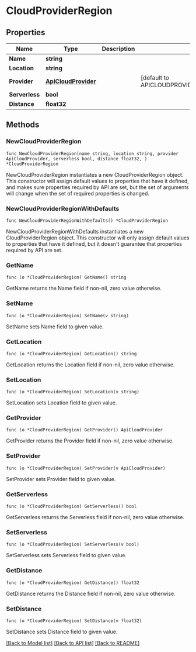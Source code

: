 # CloudProviderRegion

## Properties

Name | Type | Description | Notes
------------ | ------------- | ------------- | -------------
**Name** | **string** |  | 
**Location** | **string** |  | 
**Provider** | [**ApiCloudProvider**](ApiCloudProvider.md) |  | [default to APICLOUDPROVIDER_CLOUD_PROVIDER_UNSPECIFIED]
**Serverless** | **bool** |  | 
**Distance** | **float32** |  | 

## Methods

### NewCloudProviderRegion

`func NewCloudProviderRegion(name string, location string, provider ApiCloudProvider, serverless bool, distance float32, ) *CloudProviderRegion`

NewCloudProviderRegion instantiates a new CloudProviderRegion object.
This constructor will assign default values to properties that have it defined,
and makes sure properties required by API are set, but the set of arguments
will change when the set of required properties is changed.

### NewCloudProviderRegionWithDefaults

`func NewCloudProviderRegionWithDefaults() *CloudProviderRegion`

NewCloudProviderRegionWithDefaults instantiates a new CloudProviderRegion object.
This constructor will only assign default values to properties that have it defined,
but it doesn't guarantee that properties required by API are set.

### GetName

`func (o *CloudProviderRegion) GetName() string`

GetName returns the Name field if non-nil, zero value otherwise.

### SetName

`func (o *CloudProviderRegion) SetName(v string)`

SetName sets Name field to given value.

### GetLocation

`func (o *CloudProviderRegion) GetLocation() string`

GetLocation returns the Location field if non-nil, zero value otherwise.

### SetLocation

`func (o *CloudProviderRegion) SetLocation(v string)`

SetLocation sets Location field to given value.

### GetProvider

`func (o *CloudProviderRegion) GetProvider() ApiCloudProvider`

GetProvider returns the Provider field if non-nil, zero value otherwise.

### SetProvider

`func (o *CloudProviderRegion) SetProvider(v ApiCloudProvider)`

SetProvider sets Provider field to given value.

### GetServerless

`func (o *CloudProviderRegion) GetServerless() bool`

GetServerless returns the Serverless field if non-nil, zero value otherwise.

### SetServerless

`func (o *CloudProviderRegion) SetServerless(v bool)`

SetServerless sets Serverless field to given value.

### GetDistance

`func (o *CloudProviderRegion) GetDistance() float32`

GetDistance returns the Distance field if non-nil, zero value otherwise.

### SetDistance

`func (o *CloudProviderRegion) SetDistance(v float32)`

SetDistance sets Distance field to given value.


[[Back to Model list]](../README.md#documentation-for-models) [[Back to API list]](../README.md#documentation-for-api-endpoints) [[Back to README]](../README.md)


